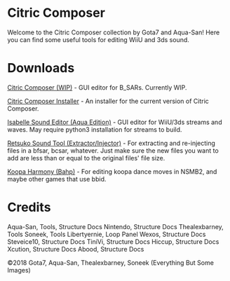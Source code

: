 # Citric Composer
Welcome to the Citric Composer collection by Gota7 and Aqua-San!
Here you can find some useful tools for editing WiiU and 3ds sound.


# Downloads
[Citric Composer (WIP)](https://github.com/Gota7/Citric-Composer/blob/master/Citric%20Composer/Citric%20Composer/bin/Release/Citric%20Composer.zip?raw=true) - GUI editor for B_SARs. Currently WIP.

[Citric Composer Installer](https://github.com/Gota7/Citric-Composer/blob/master/Citric%20Composer/Citric%20Installer.msi?raw=true) - An installer for the current version of Citric Composer.

[Isabelle Sound Editor (Aqua Edition)](https://github.com/Gota7/Citric-Composer/blob/master/Citric%20Composer/Citric%20Composer/bin/Release/Isabelle%20Sound%20Editor.zip?raw=true) - GUI editor for WiiU/3ds streams and waves. May require python3 installation for streams to build.

[Retsuko Sound Tool (Extractor/Injector)](https://github.com/Gota7/Citric-Composer/blob/master/Retsuko%20Sound%20Tool/Retsuko%20Sound%20Tool/bin/Debug/Retsuko%20Sound%20Tool.zip?raw=true) - For extracting and re-injecting files in a bfsar, bcsar, whatever. Just make sure the new files you want to add are less than or equal to the original files' file size.

[Koopa Harmony (Bahp)](https://github.com/Gota7/Citric-Composer/blob/master/Koopa%20Harmony/Koopa%20Harmony/bin/Debug/Koopa%20Harmony.zip?raw=true) - For editing koopa dance moves in NSMB2, and maybe other games that use bbid.

# Credits
Aqua-San, Tools, Structure Docs
Nintendo, Structure Docs
Thealexbarney, Tools
Soneek, Tools
Libertyernie, Loop Panel
Wexos, Structure Docs
Steveice10, Structure Docs
TiniVi, Structure Docs
Hiccup, Structure Docs
Xcution, Structure Docs
Abood, Structure Docs

©2018 Gota7, Aqua-San, Thealexbarney, Soneek
(Everything But Some Images)